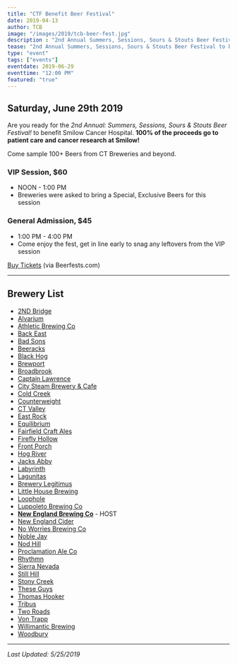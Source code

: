 ```yaml
---
title: "CTF Benefit Beer Festival"
date: 2019-04-13
author: TCB
image: "/images/2019/tcb-beer-fest.jpg"
description : "2nd Annual Summers, Sessions, Sours & Stouts Beer Festival"
tease: "2nd Annual Summers, Sessions, Sours & Stouts Beer Festival to benefit Smilow Cancer Hospital. 100+ Beers from Connecticut & Beyond!" 
type: "event"
tags: ["events"]
eventdate: 2019-06-29
eventtime: "12:00 PM"
featured: "true"
---
```


## Saturday, June 29th 2019

Are you ready for the *2nd Annual: Summers, Sessions, Sours & Stouts Beer Festival!* to benefit Smilow Cancer Hospital. **100% of the proceeds go to patient care and cancer research at Smilow!**

Come sample 100+ Beers from CT Breweries and beyond.

### VIP Session, $60

- NOON - 1:00 PM 
- Breweries were asked to bring a Special, Exclusive Beers for this session

### General Admission, $45

- 1:00 PM - 4:00 PM
- Come enjoy the fest, get in line early to snag any leftovers from the VIP session 

[Buy Tickets](https://tickets.beerfests.com/event/summers-sessions-sours-stouts?fbclid=IwAR2xcSw9zMdB0hhojBosCFuAhzcPlGWcmt7uVexJItAvbRJlJnDAFdtI2Qs) (via Beerfests.com)

---

## Brewery List

- [2ND Bridge](http://2ndbridgebrewing.com/)
- [Alvarium](https://alvariumbeer.com/)
- [Athletic Brewing Co](https://www.athleticbrewing.com/)
- [Back East](https://www.backeastbrewing.com/home)
- [Bad Sons](https://www.badsons.com/)
- [Beeracks](https://www.thebeeracks.com/)
- [Black Hog](https://blackhogbrewing.com/)
- [Brewport](https://brewportct.com/)
- [Broadbrook](https://broadbrookbrewing.com/)
- [Captain Lawrence](https://www.captainlawrencebrewing.com/) 
- [City Steam Brewery & Cafe](https://citysteam.biz/)
- [Cold Creek](https://www.facebook.com/coldcreekbrewery/)
- [Counterweight](https://www.counterweightbrewing.com/)
- [CT Valley](https://www.ctvalleybrewing.com/)
- [East Rock](https://eastrockbeer.com/)
- [Equilibrium](https://www.eqbrew.com/)
- [Fairfield Craft Ales](https://fairfieldcraftales.com/)
- [Firefly Hollow](http://fireflyhollowbrewing.com/)
- [Front Porch](http://www.frontporchbrewing.co/)
- [Hog River](https://www.hogriverbrewing.com/)
- [Jacks Abby](https://jacksabby.com/)
- [Labyrinth](https://labyrinthbrewingcompany.com/)
- [Lagunitas](https://lagunitas.com/)
- [Brewery Legitimus](http://www.brewerylegitimus.com/)
- [Little House Brewing](https://www.littlehousebrewing.com/)
- [Loophole](https://loopholebrewingservices.com/)
- [Luppoleto Brewing Co](https://www.luppoleto.com)
- **[New England Brewing Co](https://newenglandbrewing.com)** - HOST
- [New England Cider](https://www.newenglandcider.com/)
- [No Worries Brewing Co](https://noworriesbeer.com/)
- [Noble Jay](http://www.noblejaybrew.com/)
- [Nod Hill](https://www.nodhillbrewery.com/)
- [Proclamation Ale Co](https://www.proclamationaleco.com/)
- [Rhythmn](https://rhythmbrewingco.com/)
- [Sierra Nevada](https://sierranevada.com/)
- [Still Hill](http://stillhillbrewery.com/)
- [Stony Creek](https://stonycreekbeer.com/)
- [These Guys](https://www.theseguysbrewing.com/)
- [Thomas Hooker](https://hookerbeer.com/)
- [Tribus](https://tribusbeer.co/)
- [Two Roads](https://tworoadsbrewing.com/)
- [Von Trapp](https://www.vontrappbrewing.com/)
- [Willimantic Brewing](https://willibrew.com/)
- [Woodbury](https://www.woodburybrewingcompany.com/)

---
*Last Updated:  5/25/2019*